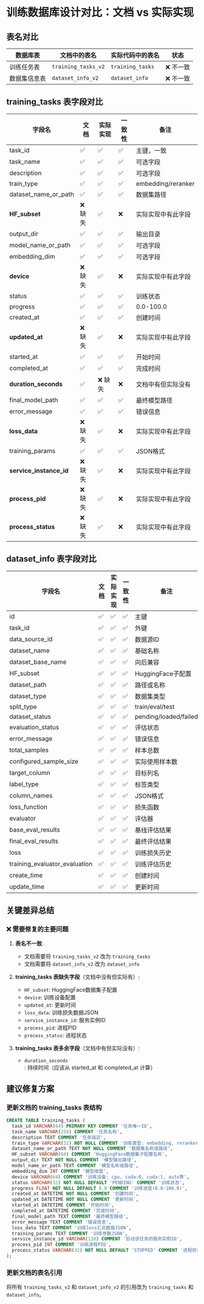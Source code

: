 # 训练数据库设计对比：文档 vs 实际实现

## 表名对比

| 数据库表 | 文档中的表名 | 实际代码中的表名 | 状态 |
|----------|-------------|-----------------|------|
| 训练任务表 | `training_tasks_v2` | `training_tasks` | ❌ 不一致 |
| 数据集信息表 | `dataset_info_v2` | `dataset_info` | ❌ 不一致 |

## training_tasks 表字段对比

| 字段名 | 文档 | 实际实现 | 一致性 | 备注 |
|--------|------|----------|--------|------|
| task_id | ✅ | ✅ | ✅ | 主键，一致 |
| task_name | ✅ | ✅ | ✅ | 可选字段 |
| description | ✅ | ✅ | ✅ | 可选字段 |
| train_type | ✅ | ✅ | ✅ | embedding/reranker |
| dataset_name_or_path | ✅ | ✅ | ✅ | 数据集路径 |
| **HF_subset** | ❌ 缺失 | ✅ | ❌ | 实际实现中有此字段 |
| output_dir | ✅ | ✅ | ✅ | 输出目录 |
| model_name_or_path | ✅ | ✅ | ✅ | 可选字段 |
| embedding_dim | ✅ | ✅ | ✅ | 可选字段 |
| **device** | ❌ 缺失 | ✅ | ❌ | 实际实现中有此字段 |
| status | ✅ | ✅ | ✅ | 训练状态 |
| progress | ✅ | ✅ | ✅ | 0.0-100.0 |
| created_at | ✅ | ✅ | ✅ | 创建时间 |
| **updated_at** | ❌ 缺失 | ✅ | ❌ | 实际实现中有此字段 |
| started_at | ✅ | ✅ | ✅ | 开始时间 |
| completed_at | ✅ | ✅ | ✅ | 完成时间 |
| **duration_seconds** | ✅ | ❌ 缺失 | ❌ | 文档中有但实际没有 |
| final_model_path | ✅ | ✅ | ✅ | 最终模型路径 |
| error_message | ✅ | ✅ | ✅ | 错误信息 |
| **loss_data** | ❌ 缺失 | ✅ | ❌ | 实际实现中有此字段 |
| training_params | ✅ | ✅ | ✅ | JSON格式 |
| **service_instance_id** | ❌ 缺失 | ✅ | ❌ | 实际实现中有此字段 |
| **process_pid** | ❌ 缺失 | ✅ | ❌ | 实际实现中有此字段 |
| **process_status** | ❌ 缺失 | ✅ | ❌ | 实际实现中有此字段 |

## dataset_info 表字段对比

| 字段名 | 文档 | 实际实现 | 一致性 | 备注 |
|--------|------|----------|--------|------|
| id | ✅ | ✅ | ✅ | 主键 |
| task_id | ✅ | ✅ | ✅ | 外键 |
| data_source_id | ✅ | ✅ | ✅ | 数据源ID |
| dataset_name | ✅ | ✅ | ✅ | 基础名称 |
| dataset_base_name | ✅ | ✅ | ✅ | 向后兼容 |
| HF_subset | ✅ | ✅ | ✅ | HuggingFace子配置 |
| dataset_path | ✅ | ✅ | ✅ | 路径或名称 |
| dataset_type | ✅ | ✅ | ✅ | 数据集类型 |
| split_type | ✅ | ✅ | ✅ | train/eval/test |
| dataset_status | ✅ | ✅ | ✅ | pending/loaded/failed |
| evaluation_status | ✅ | ✅ | ✅ | 评估状态 |
| error_message | ✅ | ✅ | ✅ | 错误信息 |
| total_samples | ✅ | ✅ | ✅ | 样本总数 |
| configured_sample_size | ✅ | ✅ | ✅ | 实际使用样本数 |
| target_column | ✅ | ✅ | ✅ | 目标列名 |
| label_type | ✅ | ✅ | ✅ | 标签类型 |
| column_names | ✅ | ✅ | ✅ | JSON格式 |
| loss_function | ✅ | ✅ | ✅ | 损失函数 |
| evaluator | ✅ | ✅ | ✅ | 评估器 |
| base_eval_results | ✅ | ✅ | ✅ | 基线评估结果 |
| final_eval_results | ✅ | ✅ | ✅ | 最终评估结果 |
| loss | ✅ | ✅ | ✅ | 训练损失历史 |
| training_evaluator_evaluation | ✅ | ✅ | ✅ | 训练评估历史 |
| create_time | ✅ | ✅ | ✅ | 创建时间 |
| update_time | ✅ | ✅ | ✅ | 更新时间 |

## 关键差异总结

### ❌ 需要修复的主要问题

1. **表名不一致**:
   - 文档需要将 `training_tasks_v2` 改为 `training_tasks`
   - 文档需要将 `dataset_info_v2` 改为 `dataset_info`

2. **training_tasks 表缺失字段**（文档中没有但实际有）:
   - `HF_subset`: HuggingFace数据集子配置
   - `device`: 训练设备配置
   - `updated_at`: 更新时间
   - `loss_data`: 训练损失数据JSON
   - `service_instance_id`: 服务实例ID
   - `process_pid`: 进程PID
   - `process_status`: 进程状态

3. **training_tasks 表多余字段**（文档中有但实际没有）:
   - `duration_seconds`: 持续时间（应该从 started_at 和 completed_at 计算）

## 建议修复方案

### 更新文档的 training_tasks 表结构

```sql
CREATE TABLE training_tasks (
  task_id VARCHAR(64) PRIMARY KEY COMMENT '任务唯一ID',
  task_name VARCHAR(256) COMMENT '任务名称',
  description TEXT COMMENT '任务描述',
  train_type VARCHAR(32) NOT NULL COMMENT '训练类型: embedding, reranker',
  dataset_name_or_path TEXT NOT NULL COMMENT '数据集名称或路径',
  HF_subset VARCHAR(64) COMMENT 'HuggingFace数据集子配置名称',
  output_dir TEXT NOT NULL COMMENT '模型输出路径',
  model_name_or_path TEXT COMMENT '模型名称或路径',
  embedding_dim INT COMMENT '模型维度',
  device VARCHAR(64) COMMENT '训练设备: cpu, cuda:0, cuda:1, auto等',
  status VARCHAR(32) NOT NULL DEFAULT 'PENDING' COMMENT '训练状态',
  progress FLOAT NOT NULL DEFAULT 0.0 COMMENT '训练进度(0.0-100.0)',
  created_at DATETIME NOT NULL COMMENT '创建时间',
  updated_at DATETIME NOT NULL COMMENT '更新时间',
  started_at DATETIME COMMENT '开始时间',
  completed_at DATETIME COMMENT '完成时间',
  final_model_path TEXT COMMENT '最终模型路径',
  error_message TEXT COMMENT '错误信息',
  loss_data TEXT COMMENT '训练loss汇总数据JSON',
  training_params TEXT COMMENT '训练参数JSON',
  service_instance_id VARCHAR(128) COMMENT '启动该任务的服务实例ID',
  process_pid INT COMMENT '训练进程PID',
  process_status VARCHAR(32) NOT NULL DEFAULT 'STOPPED' COMMENT '进程状态'
);
```

### 更新文档的表名引用

将所有 `training_tasks_v2` 和 `dataset_info_v2` 的引用改为 `training_tasks` 和 `dataset_info`。